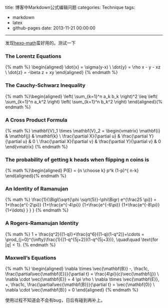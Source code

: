 title: 博客中Markdown公式编辑问题
categories: Technique
tags:
  - markdown
  - latex
  - github-pages
date: 2013-11-21 00:00:00
---

发现[hexo-math](https://github.com/akfish/hexo-math)蛮好用的。测试一下 

### The Lorentz Equations

{% math %}
\begin{aligned}
\dot{x} = \sigma(y-x) \\
\dot{y} = \rho x - y - xz \\
\dot{z} = -\beta z + xy
\end{aligned}
{% endmath %}

### The Cauchy-Schwarz Inequality

{% math %}\begin{aligned}
\left( \sum_{k=1}^n a_k b_k \right)^2 \leq \left( \sum_{k=1}^n a_k^2 \right) \left( \sum_{k=1}^n b_k^2 \right)
\end{aligned}{% endmath %}

### A Cross Product Formula

{% math %}
\mathbf{V}_1 \times \mathbf{V}_2 =  \begin{vmatrix}
\mathbf{i} & \mathbf{j}	& \mathbf{k} \\
\frac{\partial X}{\partial u} & \frac{\partial Y}{\partial u} & 0 \\
\frac{\partial X}{\partial v} & \frac{\partial Y}{\partial v} & 0
\end{vmatrix}
{% endmath %}

### The probability of getting k heads when flipping n coins is

{% math %}\begin{aligned}
P(E) = {n \choose k} p^k (1-p)^{ n-k}
\end{aligned}{% endmath %}

### An Identity of Ramanujan

{% math %}
\frac{1}{\Bigl(\sqrt{\phi \sqrt{5}}-\phi\Bigr) e^{\frac25 \pi}} =
1+\frac{e^{-2\pi}} {1+\frac{e^{-4\pi}} {1+\frac{e^{-6\pi}}
{1+\frac{e^{-8\pi}} {1+\ldots} } } }
{% endmath %}

### A Rogers-Ramanujan Identity

{% math %}
1 +  \frac{q^2}{(1-q)}+\frac{q^6}{(1-q)(1-q^2)}+\cdots =
\prod_{j=0}^{\infty}\frac{1}{(1-q^{5j+2})(1-q^{5j+3})},
\quad\quad \text{for $|q|<1$}.
{% endmath %}

### Maxwell&rsquo;s Equations

{% math %}
\begin{aligned}
\nabla \times \vec{\mathbf{B}} -\, \frac1c\, \frac{\partial\vec{\mathbf{E}}}{\partial t} = \frac{4\pi}{c}\vec{\mathbf{j}} \\
\nabla \cdot \vec{\mathbf{E}}  = 4 \pi \rho \\
\nabla \times \vec{\mathbf{E}}\, +\, \frac1c\, \frac{\partial\vec{\mathbf{B}}}{\partial t} = \vec{\mathbf{0}} \\
\nabla \cdot \vec{\mathbf{B}} = 0 \end{aligned}
{% endmath %}

使用过程不知道会不会有bug，日后有碰到再补上。  
